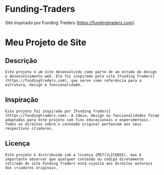 # Funding-Traders
 Site inspirado por Funding Traders (https://fundingtraders.com).
# Meu Projeto de Site

## Descrição

    Este projeto é um site desenvolvido como parte de um estudo de design e desenvolvimento web. Ele foi inspirado pelo site [Funding Traders](https://fundingtraders.com), que serve como referência para a estrutura, design e funcionalidade.

## Inspiração

    Este projeto foi inspirado por [Funding Traders](https://fundingtraders.com). A ideia, design ou funcionalidades foram adaptadas para este projeto com fins educacionais e experimentais. Todos os direitos sobre o conteúdo original pertencem aos seus respectivos criadores.

## Licença

    Este projeto é distribuído sob a licença [MIT](LICENSE), mas é importante observar que qualquer conteúdo ou código diretamente retirado do site Funding Traders está sujeito aos direitos autorais dos criadores originais.

